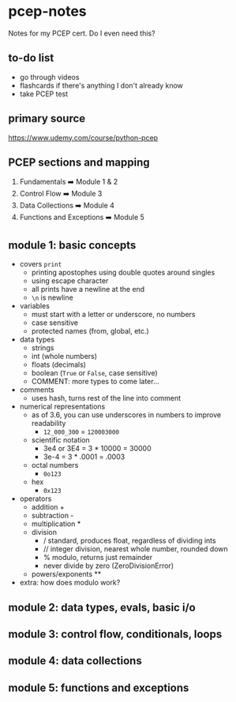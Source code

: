 # pcep-notes
Notes for my PCEP cert. Do I even need this?

## to-do list
* go through videos
* flashcards if there's anything I don't already know
* take PCEP test

## primary source
https://www.udemy.com/course/python-pcep

## PCEP sections and mapping
1. Fundamentals ➡️ Module 1 & 2
2. Control Flow ➡️ Module 3
3. Data Collections ➡️ Module 4
4. Functions and Exceptions ➡️ Module 5

## module 1: basic concepts
* covers ```print```
    * printing apostophes using double quotes around singles
    * using escape character
    * all prints have a newline at the end
    * ```\n``` is newline
* variables
    * must start with a letter or underscore, no numbers
    * case sensitive
    * protected names (from, global, etc.)
* data types
    * strings
    * int (whole numbers)
    * floats (decimals)
    * boolean (```True``` or ```False```, case sensitive)
    * COMMENT: more types to come later...
* comments
    * uses hash, turns rest of the line into comment
* numerical representations
    * as of 3.6, you can use underscores in numbers to improve readability
        * ```12_000_300``` = ```120003000```
    * scientific notation
        * 3e4 or 3E4 = 3 * 10000 = 30000
        * 3e-4 = 3 * .0001 = .0003
    * octal numbers
        * ```0o123```
    * hex
        * ```0x123```
* operators
    * addition +
    * subtraction -
    * multiplication *
    * division
        * / standard, produces float, regardless of dividing ints
        * // integer division, nearest whole number, rounded down
        * % modulo, returns just remainder
        * never divide by zero (ZeroDivisionError)
    * powers/exponents **
* extra: how does modulo work?
    

## module 2: data types, evals, basic i/o

## module 3: control flow, conditionals, loops

## module 4: data collections

## module 5: functions and exceptions

